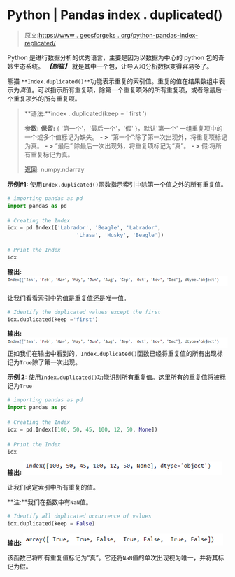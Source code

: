 # Python | Pandas index . duplicated()

> 原文:[https://www . geesforgeks . org/python-pandas-index-replicated/](https://www.geeksforgeeks.org/python-pandas-index-duplicated/)

Python 是进行数据分析的优秀语言，主要是因为以数据为中心的 python 包的奇妙生态系统。 ***【熊猫】*** 就是其中一个包，让导入和分析数据变得容易多了。

熊猫 `**Index.duplicated()**`功能表示重复的索引值。重复的值在结果数组中表示为*真*值。可以指示所有重复项，除第一个重复项外的所有重复项，或者除最后一个重复项外的所有重复项。

> **语法:**index . duplicated(keep = ' first ')
> 
> **参数:**
> **保留:** { '第一个'，'最后一个'，'假' }，默认'第一个'
> 一组重复项中的一个或多个值标记为缺失。
> **- >** “第一个”:除了第一次出现外，将重复项标记为真。
> **- >** “最后”:除最后一次出现外，将重复项标记为“真”。
> **- >** 假:将所有重复标记为真。
> 
> **返回:** numpy.ndarray

**示例#1:** 使用`Index.duplicated()`函数指示索引中除第一个值之外的所有重复值。

```py
# importing pandas as pd
import pandas as pd

# Creating the Index
idx = pd.Index(['Labrador', 'Beagle', 'Labrador', 
                      'Lhasa', 'Husky', 'Beagle'])

# Print the Index
idx
```

**输出:**
![](img/f19f0e8e254fa631e35c253f5b82b0ac.png)

让我们看看索引中的值是重复值还是唯一值。

```py
# Identify the duplicated values except the first
idx.duplicated(keep ='first')
```

**输出:**
![](img/287fdf5f2d0e7a984cb90fe3c57a2aad.png)
正如我们在输出中看到的，`Index.duplicated()`函数已经将重复值的所有出现标记为`True`除了第一次出现。

**示例 2:** 使用`Index.duplicated()`功能识别所有重复值。这里所有的重复值将被标记为`True`

```py
# importing pandas as pd
import pandas as pd

# Creating the Index
idx = pd.Index([100, 50, 45, 100, 12, 50, None])

# Print the Index
idx
```

**输出:**
![](img/f3a92b0618a42d9f48b775e663775f48.png)

让我们确定索引中所有重复的值。

**注:**我们在指数中有`NaN`值。

```py
# Identify all duplicated occurrence of values
idx.duplicated(keep = False)
```

**输出:**
![](img/0579f9750ce54d88f769fffbd618933c.png)

该函数已将所有重复值标记为“真”。它还将`NaN`值的单次出现视为唯一，并将其标记为假。